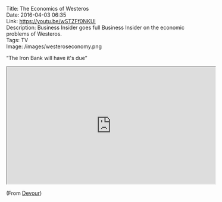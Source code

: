 Title: The Economics of Westeros  
Date: 2016-04-03 06:35  
Link: https://youtu.be/wSTZFf0NKUI  
Description: Business Insider goes full Business Insider on the economic problems of Westeros.  
Tags: TV  
Image: /images/westeroseconomy.png  

<q>The Iron Bank will have it's due</q>

<iframe class="radius" width="560" height="315" src="https://www.youtube.com/embed/wSTZFf0NKUI" allowfullscreen></iframe>

(From [Devour][1])

[1]: http://devour.com/video/the-economics-of-westeros/ "Source post on Devour"